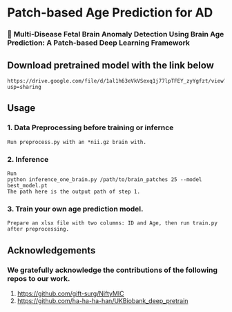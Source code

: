 

# Patch-based Age Prediction for AD
### 🎯 **Multi-Disease Fetal Brain Anomaly Detection Using Brain Age Prediction: A Patch-based Deep Learning Framework**

## Download pretrained model with the link below
    https://drive.google.com/file/d/1al1h63eVkVSexq1j77lpTFEY_zyYgfzt/view?usp=sharing

## Usage

### 1. Data Preprocessing before training or infernce
    Run preprocess.py with an *nii.gz brain with.
### 2. Inference 
    Run 
    python inference_one_brain.py /path/to/brain_patches 25 --model best_model.pt
    The path here is the output path of step 1.
### 3. Train your own age prediction model.
    Prepare an xlsx file with two columns: ID and Age, then run train.py after preprocessing.

## Acknowledgements
### We gratefully acknowledge the contributions of the following repos to our work.
1. https://github.com/gift-surg/NiftyMIC
2. https://github.com/ha-ha-ha-han/UKBiobank_deep_pretrain

